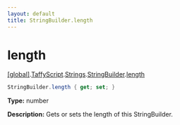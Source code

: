 ```yaml
---
layout: default
title: StringBuilder.length
---
```


# length

[\[global\]]({{site.baseurl}}/docs/).[TaffyScript]({{site.baseurl}}/docs/TaffyScript/).[Strings]({{site.baseurl}}/docs/TaffyScript/Strings/).[StringBuilder]({{site.baseurl}}/docs/TaffyScript/Strings/StringBuilder/).[length]({{site.baseurl}}/docs/TaffyScript/Strings/StringBuilder/length/)

```cs
StringBuilder.length { get; set; }
```

**Type:** number

**Description:** Gets or sets the length of this StringBuilder.
